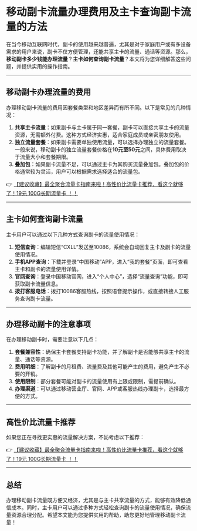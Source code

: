 # 移动副卡流量办理费用及主卡查询副卡流量的方法

在当今移动互联网时代，副卡的使用越来越普遍，尤其是对于家庭用户或有多设备需求的用户来说，副卡不仅方便管理，还能共享主卡的流量、通话等资源。那么，**移动副卡多少钱能办理流量**？**主卡如何查询副卡流量**？本文将为您详细解答这些问题，并提供实用的操作指南。

---

## 移动副卡办理流量的费用

办理移动副卡流量的费用因套餐类型和地区差异而有所不同。以下是常见的几种情况：

1. **共享主卡流量**：如果副卡与主卡属于同一套餐，副卡可以直接共享主卡的流量资源，无需额外付费。这种方式经济实惠，适合家庭成员或亲密朋友使用。
2. **独立流量套餐**：如果副卡需要单独使用流量，可以选择办理独立的流量套餐。一般来说，移动副卡的独立流量套餐价格在**10元至50元**之间，具体费用取决于流量大小和套餐期限。
3. **叠加包**：如果副卡流量不足，可以通过主卡为其购买流量叠加包。叠加包的价格通常较为灵活，用户可以根据需求选择适合的流量包。

👉 [【建议收藏】最全聚合流量卡指南来啦！高性价比流量卡推荐，看这个就够了！19元 100G长期流量卡 ！！](https://bit.ly/Liuliangka)

---

## 主卡如何查询副卡流量

主卡用户可以通过以下几种方式查询副卡的流量使用情况：

1. **短信查询**：编辑短信“CXLL”发送至10086，系统会自动回复主卡及副卡的流量使用情况。
2. **手机APP查询**：下载并登录“中国移动”APP，进入“我的套餐”页面，即可查看主卡和副卡的流量使用详情。
3. **官网查询**：登录中国移动官网，进入“个人中心”，选择“流量查询”功能，即可获取副卡流量信息。
4. **拨打客服电话**：拨打10086客服热线，按照语音提示操作，或直接转接人工服务查询副卡流量。

---

## 办理移动副卡的注意事项

在办理移动副卡时，需要注意以下几点：

1. **套餐兼容性**：确保主卡套餐支持副卡功能，并了解副卡是否能够共享主卡的流量、通话等资源。
2. **费用明细**：了解副卡的月租费、流量费及其他可能产生的费用，避免产生不必要的开销。
3. **使用限制**：部分套餐可能对副卡的流量使用有上限或限制，需提前确认。
4. **办理渠道**：可以通过移动营业厅、官网、APP或客服热线办理副卡，选择最方便的方式。

---

## 高性价比流量卡推荐

如果您正在寻找更实惠的流量解决方案，不妨考虑以下推荐：

👉 [【建议收藏】最全聚合流量卡指南来啦！高性价比流量卡推荐，看这个就够了！19元 100G长期流量卡 ！！](https://bit.ly/Liuliangka)

---

## 总结

办理移动副卡流量既方便又经济，尤其是与主卡共享流量的方式，能够有效降低通信成本。同时，主卡用户可以通过多种方式轻松查询副卡的流量使用情况，确保流量资源合理分配。希望本文能为您提供实用的帮助，助您更好地管理移动副卡流量！